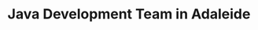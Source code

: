 ---
title: Java Development Team in Adaleide
permalink: /landings/java-developer-adaleide
technology: Java
location: Adaleide
---